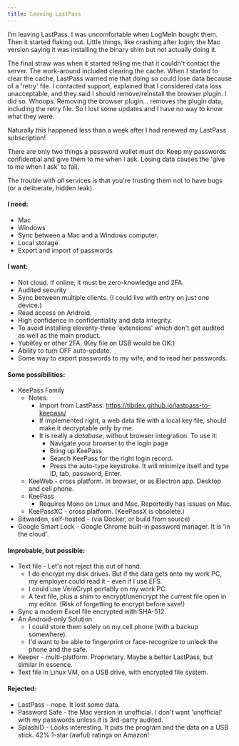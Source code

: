 ```yaml
---
title: Leaving LastPass
---
```


I'm leaving LastPass.  I was uncomfortable when LogMeIn bought them.  Then it started flaking out.  Little things, like crashing after login; the Mac version saying it was installing the binary shim but not actually doing it.  

The final straw was when it started telling me that it couldn't contact the server.  The work-around included clearing the cache.  When I started to clear the cache, LastPass warned me that doing so could lose data because of a 'retry' file.  I contacted support, explained that I considered data loss unacceptable, and they said I should remove/reinstall the browser plugin.  I did so.  Whoops.  Removing the browser plugin... removes the plugin data, including the retry file.  So I lost some updates and I have no way to know what they were.

Naturally this happened less than a week after I had renewed my LastPass subscription!

There are only two things a password wallet must do: Keep my passwords confidential and give them to me when I ask.  Losing data causes the 'give to me when I ask' to fail.

The trouble with *all* services is that you're trusting them not to have bugs (or a deliberate, hidden leak).

####  I need:

* Mac
* Windows
* Sync between a Mac and a Windows computer.
* Local storage
* Export and import of passwords

####  I want:

* Not cloud.  If online, it must be zero-knowledge and 2FA.
* Audited security
* Sync between multiple clients.  (I could live with entry on just one device.)
* Read access on Android.
* High confidence in confidentiality and data integrity.
* To avoid installing eleventy-three 'extensions' which don't get audited as well as the main product.
* YubiKey or other 2FA.  (Key file on USB would be OK.)
* Ability to turn OFF auto-update.
* Some way to export passwords to my wife, and to read her passwords.

####  Some possibilities:

* KeePass Family
    * Notes:
        * Import from LastPass: https://tibdex.github.io/lastpass-to-keepass/
        * If implemented right, a web data file with a local key file, should make it decryptable only by me.
        * It is really a *database*, without browser integration.  To use it:
            * Navigate your browser to the login page
            * Bring up KeePass
            * Search KeePass for the right login record.
            * Press the auto-type keystroke.  It will minimize itself and type ID, tab, password, Enter.
    * KeeWeb - cross platform. In browser, or as Electron app.  Desktop and cell phone.
    * KeePass
        * Requires Mono on Linux and Mac. Reportedly has issues on Mac.
    * KeePassXC - cross platform. (KeePassX is obsolete.)
* Bitwarden, self-hosted - (via Docker, or build from source)
* Google Smart Lock - Google Chrome built-in password manager.  It is 'in the cloud'.


####  Improbable, but possible:

* Text file - Let's not reject this out of hand.
    * I do encrypt my disk drives.  But if the data gets onto my work PC, my employer could read it - even if I use EFS.
    * I could use VeraCrypt portably on my work PC.
    * A text file, plus a shim to encrypt/unencrypt the current file open in my editor.  (Risk of forgetting to encrypt before save!)
* Sync a modern Excel file encrypted with SHA-512.
* An Android-only Solution
    * I could store them solely on my cell phone (with a backup somewhere).
    * I'd want to be able to fingerprint or face-recognize to unlock the phone and the safe.
* Keeper - multi-platform.  Proprietary.  Maybe a better LastPass, but similar in essence.
* Text file in Linux VM, on a USB drive, with encrypted file system.

####  Rejected:

* LastPass - nope.  It lost some data.
* Password Safe - the Mac version in unofficial.  I don't want 'unofficial' with my passwords unless it is 3rd-party audited.
* SplashID - Looks interesting.  It puts the program and the data on a USB stick. 42% 1-star (awful) ratings on Amazon!